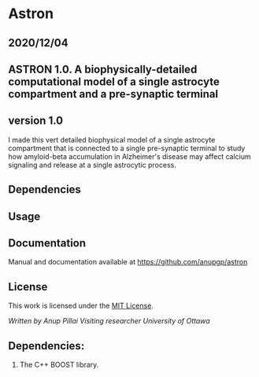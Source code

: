 # Astron
## 2020/12/04

ASTRON 1.0. A biophysically-detailed computational model of a single astrocyte compartment and a pre-synaptic terminal 
----------

## version 1.0

<p> I made this vert detailed biophysical model of a single astrocyte compartment that is connected to a single pre-synaptic terminal to study how amyloid-beta accumulation in Alzheimer's disease may affect calcium signaling and release at a single astrocytic process. </p>

## Dependencies

## Usage


## Documentation
Manual and documentation available at https://github.com/anupgp/astron

## License
This work is licensed under the [MIT License](https://opensource.org/licenses/MIT).

<address>
Written by Anup Pillai
Visiting researcher
University of Ottawa
</address>

Dependencies:
-------------
1. The C++ BOOST library.